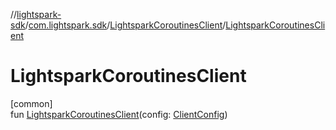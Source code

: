 //[lightspark-sdk](../../../index.md)/[com.lightspark.sdk](../index.md)/[LightsparkCoroutinesClient](index.md)/[LightsparkCoroutinesClient](-lightspark-coroutines-client.md)

# LightsparkCoroutinesClient

[common]\
fun [LightsparkCoroutinesClient](-lightspark-coroutines-client.md)(config: [ClientConfig](../-client-config/index.md))
